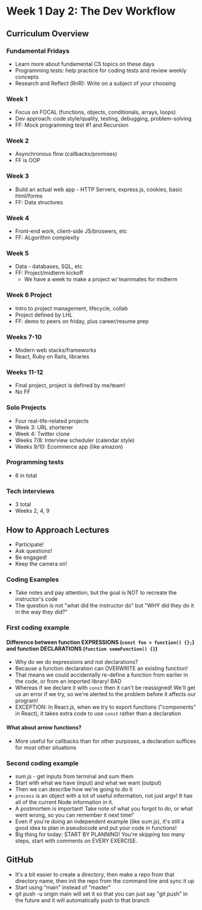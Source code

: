 # Week 1 Day 2: The Dev Workflow

## Curriculum Overview

### Fundamental Fridays
* Learn more about fundamental CS topics on these days
* Programming tests: help practice for coding tests and review weekly concepts
* Research and Reflect (RnR): Write on a subject of your choosing

### Week 1
* Focus on FOCAL (functions, objects, conditionals, arrays, loops)
* Dev approach: code style/quality, testing, debugging, problem-solving
* FF: Mock programming test #1 and Recursion

### Week 2
* Asynchronous flow (callbacks/promises)
* FF is OOP

### Week 3
* Build an actual web app - HTTP Servers, express.js, cookies, basic html/forms
* FF: Data structures

### Week 4
* Front-end work, client-side JS/broswers, etc
* FF: ALgorithm complexity

### Week 5
* Data - databases, SQL, etc
* FF: Project/midterm kickoff
  * We have a week to make a project w/ teammates for midterm

### Week 6 Project
* Intro to project management, lifecycle, collab
* Project defined by LHL
* FF: demo to peers on friday, plus career/resume prep

### Weeks 7-10
* Modern web stacks/frameworks
* React, Ruby on Rails, libraries

### Weeks 11-12
* Final project, project is defined by me/team!
* No FF

### Solo Projects
* Four real-life-related projects
* Week 3: URL shortener
* Week 4: Twitter clone
* Weeks 7/8: Interview scheduler (calendar style)
* Weeks 9/10: Ecommerce app (like amazon)

### Programming tests
* 6 in total

### Tech interviews
* 3 total
* Weeks 2, 4, 9

## How to Approach Lectures
* Participate!
* Ask questions!
* Be engaged!
* Keep the camera on!

### Coding Examples
* Take notes and pay attention, but the goal is NOT to recreate the instructor's code
* The question is not "what did the instructor do" but "WHY did they do it in the way they did?"

### First coding example
#### Difference between function EXPRESSIONS (`const foo = function() {};`) and function DECLARATIONS (`function someFunction() {}`)
* Why do we do expressions and not declarations?
* Because a function declaration can OVERWRITE an existing function!
* That means we could accidentally re-define a function from earlier in the code, or from an imported library! BAD
* Whereas if we declare it with `const` then it can't be reassigned! We'll get us an error if we try, so we're alerted to the problem before it affects our program!
* EXCEPTION: In React.js, when we try to export functions ("components" in React), it takes extra code to use `const` rather than a declaration

#### What about arrow functions?
* More useful for callbacks than for other purposes, a declaration suffices for most other situations

### Second coding example
* sum.js - get inputs from terminal and sum them
* Start with what we have (input) and what we want (output)
* Then we can describe how we're going to do it
* `process` is an object with a lot of useful information, not just argv! It has all of the current Node information in it.
* A postmortem is important! Take note of what you forgot to do, or what went wrong, so you can remember it next time!'
* Even if you're doing an independent example (like sum.js), it's still a good idea to plan in pseudocode and put your code in functions!
* Big thing for today: START BY PLANNING! You're skipping too many steps, start with comments on EVERY EXERCISE.

## GitHub
* It's a bit easier to create a directory, then make a repo from that directory name, then init the repo from the command line and sync it up
* Start using "main" instead of "master"
* git push -u origin main will set it so that you can just say "git push" in the future and it will automatically push to that branch